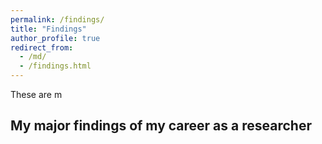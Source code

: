 ```yaml
---
permalink: /findings/
title: "Findings"
author_profile: true
redirect_from: 
  - /md/
  - /findings.html
---
```


These are m
## My major findings of my career as a researcher

### 